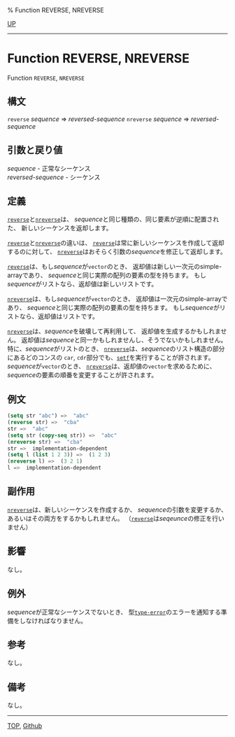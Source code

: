 % Function REVERSE, NREVERSE

[UP](17.3.html)  

---

# Function **REVERSE, NREVERSE**


Function `REVERSE`, `NREVERSE`


## 構文

`reverse` *sequence* => *reversed-sequence*
`nreverse` *sequence* => *reversed-sequence*


## 引数と戻り値

*sequence* - 正常なシーケンス  
*reversed-sequence* - シーケンス


## 定義

[`reverse`](17.3.reverse.html)と[`nreverse`](17.3.reverse.html)は、
*sequence*と同じ種類の、同じ要素が逆順に配置された、
新しいシーケンスを返却します。

[`reverse`](17.3.reverse.html)と[`nreverse`](17.3.reverse.html)の違いは、
[`reverse`](17.3.reverse.html)は常に新しいシーケンスを作成して返却するのに対して、
[`nreverse`](17.3.reverse.html)はおそらく引数の*sequence*を修正して返却します。

[`reverse`](17.3.reverse.html)は、もし*sequence*が`vector`のとき、
返却値は新しい一次元のsimple-arrayであり、
*sequence*と同じ実際の配列の要素の型を持ちます。
もし*sequence*がリストなら、返却値は新しいリストです。

[`nreverse`](17.3.reverse.html)は、もし*sequence*が`vector`のとき、
返却値は一次元のsimple-arrayであり、
*sequence*と同じ実際の配列の要素の型を持ちます。
もし*sequence*がリストなら、返却値はリストです。

[`nreverse`](17.3.reverse.html)は、*sequence*を破壊して再利用して、
返却値を生成するかもしれません。
返却値は*sequence*と同一かもしれませんし、そうでないかもしれません。
特に、*sequence*がリストのとき、
[`nreverse`](17.3.reverse.html)は、*sequence*のリスト構造の部分にあるどのコンスの
`car`, `cdr`部分でも、[`setf`](5.3.setf.html)を実行することが許されます。
*sequence*が`vector`のとき、
[`nreverse`](17.3.reverse.html)は、返却値の`vector`を求めるために、
*sequence*の要素の順番を変更することが許されます。


## 例文

```lisp
(setq str "abc") =>  "abc"
(reverse str) =>  "cba"
str =>  "abc"
(setq str (copy-seq str)) =>  "abc"
(nreverse str) =>  "cba"
str =>  implementation-dependent
(setq l (list 1 2 3)) =>  (1 2 3)
(nreverse l) =>  (3 2 1)
l =>  implementation-dependent
```


## 副作用

[`nreverse`](17.3.reverse.html)は、新しいシーケンスを作成するか、
*sequence*の引数を変更するか、
あるいはその両方をするかもしれません。
（[`reverse`](17.3.reverse.html)は*seqeunce*の修正を行いません）


## 影響

なし。


## 例外

*sequence*が正常なシーケンスでないとき、
型[`type-error`](4.4.type-error.html)のエラーを通知する準備をしなければなりません。


## 参考

なし。


## 備考

なし。


---
[TOP](index.html),  [Github](https://github.com/nptcl/npt-japanese)

